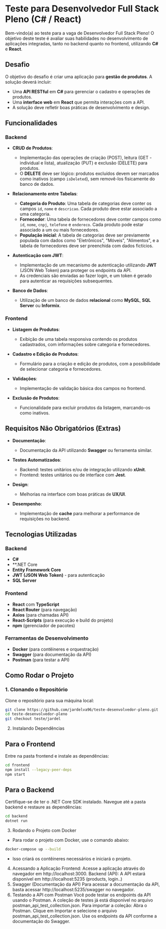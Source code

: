 # Teste para Desenvolvedor Full Stack Pleno (C# / React)

Bem-vindo(a) ao teste para a vaga de Desenvolvedor Full Stack Pleno! O objetivo deste teste é avaliar suas habilidades no desenvolvimento de aplicações integradas, tanto no backend quanto no frontend, utilizando **C#** e **React**.

## Desafio

O objetivo do desafio é criar uma aplicação para **gestão de produtos**. A solução deverá incluir:

- Uma **API RESTful** em **C#** para gerenciar o cadastro e operações de produtos.
- Uma **interface web** em **React** que permita interações com a API.
- A solução deve refletir boas práticas de desenvolvimento e design.

## Funcionalidades

### Backend

- **CRUD de Produtos**:
  - Implementação das operações de criação (POST), leitura (GET - individual e lista), atualização (PUT) e exclusão (DELETE) para produtos.
  - O **DELETE** deve ser lógico: produtos excluídos devem ser marcados como inativos (campo `isDeleted`), sem removê-los fisicamente do banco de dados.
  
- **Relacionamento entre Tabelas**:
  - **Categoria do Produto**: Uma tabela de categorias deve conter os campos `id`, `nome` e `descricao`. Cada produto deve estar associado a uma categoria.
  - **Fornecedor**: Uma tabela de fornecedores deve conter campos como `id`, `nome`, `cnpj`, `telefone` e `endereco`. Cada produto pode estar associado a um ou mais fornecedores.
  - **População inicial**: A tabela de categorias deve ser previamente populada com dados como "Eletrônicos", "Móveis", "Alimentos", e a tabela de fornecedores deve ser preenchida com dados fictícios.

- **Autenticação com JWT**:
  - Implementação de um mecanismo de autenticação utilizando **JWT** (JSON Web Token) para proteger os endpoints da API.
  - As credenciais são enviadas ao fazer login, e um token é gerado para autenticar as requisições subsequentes.

- **Banco de Dados**:
  - Utilização de um banco de dados **relacional** como **MySQL**, **SQL Server** ou **Informix**.

### Frontend

- **Listagem de Produtos**:
  - Exibição de uma tabela responsiva contendo os produtos cadastrados, com informações sobre categoria e fornecedores.

- **Cadastro e Edição de Produtos**:
  - Formulário para a criação e edição de produtos, com a possibilidade de selecionar categoria e fornecedores.

- **Validações**:
  - Implementação de validação básica dos campos no frontend.

- **Exclusão de Produtos**:
  - Funcionalidade para excluir produtos da listagem, marcando-os como inativos.

## Requisitos Não Obrigatórios (Extras)

- **Documentação**:
  - Documentação da API utilizando **Swagger** ou ferramenta similar.
  
- **Testes Automatizados**:
  - Backend: testes unitários e/ou de integração utilizando **xUnit**.
  - Frontend: testes unitários ou de interface com **Jest**.
  
- **Design**:
  - Melhorias na interface com boas práticas de **UX/UI**.
  
- **Desempenho**:
  - Implementação de **cache** para melhorar a performance de requisições no backend.

## Tecnologias Utilizadas

### Backend

- **C#**
- **.NET Core
- **Entity Framework Core**
- **JWT (JSON Web Token)** - para autenticação
- **SQL Server**

### Frontend

- **React** com **TypeScript**
- **React Router** (para navegação)
- **Axios** (para chamadas API)
- **React-Scripts** (para execução e build do projeto)
- **npm** (gerenciador de pacotes)

### Ferramentas de Desenvolvimento

- **Docker** (para contêineres e orquestração)
- **Swagger** (para documentação da API)
- **Postman** (para testar a API)

## Como Rodar o Projeto

### 1. Clonando o Repositório
Clone o repositório para sua máquina local:
```bash
git clone https://github.com/jardelva96/teste-desenvolvedor-pleno.git
cd teste-desenvolvedor-pleno
git checkout teste/jardel

```
2. Instalando Dependências
## Para o Frontend
Entre na pasta frontend e instale as dependências:
```bash
cd frontend
npm install --legacy-peer-deps
npm start
```
## Para o Backend
Certifique-se de ter o .NET Core SDK instalado. Navegue até a pasta backend e restaure as dependências:
```bash
cd backend
dotnet run
```
3. Rodando o Projeto com Docker
- Para rodar o projeto com Docker, use o comando abaixo:
```bash
docker-compose up --build
```

- Isso criará os contêineres necessários e iniciará o projeto.

4. Acessando a Aplicação
Frontend: Acesse a aplicação através do navegador em http://localhost:3000.
Backend (API): A API estará disponível em http://localhost:5235 (products, login..)
5. Swagger (Documentação da API)
Para acessar a documentação da API, basta acessar http://localhost:5235/swagger no navegador.
6. Testando a API com Postman
Você pode testar os endpoints da API usando o Postman. A coleção de testes já está disponível no arquivo postman_api_test_collection.json. Para importar a coleção:
Abra o Postman.
Clique em Importar e selecione o arquivo postman_api_test_collection.json.
Use os endpoints da API conforme a documentação do Swagger.
